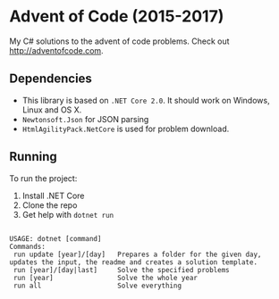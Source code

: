 
# Advent of Code (2015-2017)
My C# solutions to the advent of code problems.
Check out http://adventofcode.com.

## Dependencies

- This library is based on `.NET Core 2.0`. It should work on Windows, Linux and OS X.
- `Newtonsoft.Json` for JSON parsing
- `HtmlAgilityPack.NetCore` is used for problem download.

## Running

To run the project:

1. Install .NET Core
2. Clone the repo
3. Get help with `dotnet run`
```

USAGE: dotnet [command]
Commands:
 run update [year]/[day]   Prepares a folder for the given day, updates the input, the readme and creates a solution template.
 run [year]/[day|last]     Solve the specified problems
 run [year]                Solve the whole year
 run all                   Solve everything

```
